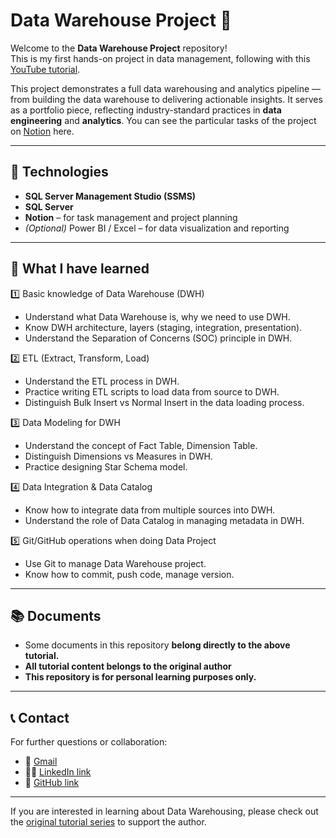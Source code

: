 # Data Warehouse Project 🚀

Welcome to the **Data Warehouse Project** repository!  
This is my first hands-on project in data management, following with this [YouTube tutorial](https://www.youtube.com/watch?v=9GVqKuTVANE&list=PLNcg_FV9n7qaUWeyUkPfiVtMbKlrfMqA8).

This project demonstrates a full data warehousing and analytics pipeline — from building the data warehouse to delivering actionable insights. It serves as a portfolio piece, reflecting industry-standard practices in **data engineering** and **analytics**. You can see the particular tasks of the project on [Notion](https://axiomatic-hydrant-67a.notion.site/SQL-Data-Warehouse-Project-21301f2e86d480f39cf5f223d61d313e) here.

---

## 🔧 Technologies

- **SQL Server Management Studio (SSMS)**
- **SQL Server**
- **Notion** – for task management and project planning
- *(Optional)* Power BI / Excel – for data visualization and reporting

---

## 🚀 What I have learned

1️⃣ Basic knowledge of Data Warehouse (DWH)
* Understand what Data Warehouse is, why we need to use DWH.
* Know DWH architecture, layers (staging, integration, presentation).
* Understand the Separation of Concerns (SOC) principle in DWH.

2️⃣ ETL (Extract, Transform, Load)
* Understand the ETL process in DWH.
* Practice writing ETL scripts to load data from source to DWH.
* Distinguish Bulk Insert vs Normal Insert in the data loading process.

3️⃣ Data Modeling for DWH
* Understand the concept of Fact Table, Dimension Table.
* Distinguish Dimensions vs Measures in DWH.
* Practice designing Star Schema model.

4️⃣ Data Integration & Data Catalog
* Know how to integrate data from multiple sources into DWH.
* Understand the role of Data Catalog in managing metadata in DWH.

5️⃣ Git/GitHub operations when doing Data Project
* Use Git to manage Data Warehouse project.
* Know how to commit, push code, manage version.

--- 

## 📚 Documents
- Some documents in this repository **belong directly to the above tutorial.**
- **All tutorial content belongs to the original author**
- **This repository is for personal learning purposes only.**

--- 

## 📞 Contact

For further questions or collaboration:
- 📧 [Gmail](huynghia05012007@gmail.com)
- 👨‍💻 [LinkedIn link](https://www.linkedin.com/in/huy-nghia-nguyen-501010333/)
- 💼 [GitHub link](https://github.com/trongnghia2007)

---

If you are interested in learning about Data Warehousing, please check out the [original tutorial series](https://www.youtube.com/watch?v=9GVqKuTVANE&list=PLNcg_FV9n7qaUWeyUkPfiVtMbKlrfMqA8) to support the author.


